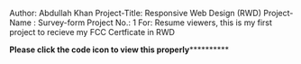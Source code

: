Author: Abdullah Khan
Project-Title: Responsive Web Design (RWD)
Project-Name : Survey-form
Project No.: 1
For: Resume viewers, this is my first project to recieve my FCC Certficate in RWD

**************Please click the code icon to view this properly************************
